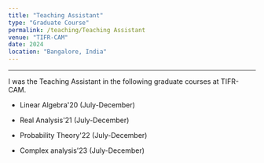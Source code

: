 ```yaml
---
title: "Teaching Assistant"
type: "Graduate Course"
permalink: /teaching/Teaching Assistant
venue: "TIFR-CAM"
date: 2024
location: "Bangalore, India"
---
```



---
I was the Teaching Assistant in the following graduate courses at TIFR-CAM.

* Linear Algebra'20 (July-December)


* Real Analysis'21 (July-December)


* Probability Theory'22 (July-December)


* Complex analysis'23 (July-December)

